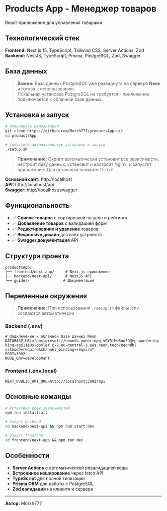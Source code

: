 # Products App - Менеджер товаров

React-приложение для управления товарами 

## Технологический стек

**Frontend:** Next.js 15, TypeScript, Tailwind CSS, Server Actions, Zod  
**Backend:** NestJS, TypeScript, Prisma, PostgreSQL, Zod, Swagger

## База данных

> **Важно:** База данных PostgreSQL уже развернута на сервере **Neon** и готова к использованию.  
> Локальная установка PostgreSQL не требуется - приложение подключается к облачной базе данных.

## Установка и запуск

```bash
# Клонируйте репозиторий
git clone https://github.com/Morzh777/productsApp.git
cd productsApp

# Запустите автоматическую установку и запуск
./setup.sh
```

> **Примечание:** Скрипт автоматически установит все зависимости, настроит базу данных, установит и настроит Nginx, и запустит приложение. Для остановки нажмите `Ctrl+C`.

**Основной сайт:** http://localhost  
**API:** http://localhost/api  
**Swagger:** http://localhost/swagger

## Функциональность

- ✅ **Список товаров** с сортировкой по цене и рейтингу
- ✅ **Добавление товаров** с валидацией форм
- ✅ **Редактирование и удаление** товаров
- ✅ **Responsive дизайн** для всех устройств
- ✅ **Swagger документация** API

## Структура проекта

```
productsApp/
├── frontend/next-app/     # Next.js приложение
├── backend/nest-api/      # NestJS API
└── guides/               # Документация
```

## Переменные окружения

> **Примечание:** При использовании `./setup.sh` файлы .env создаются автоматически

### Backend (.env)
```env
# Подключение к облачной базе данных Neon
DATABASE_URL="postgresql://neondb_owner:npg_vGY5fHwSoqZ9@ep-wandering-king-agz11e0s-pooler.c-2.eu-central-1.aws.neon.tech/neondb?sslmode=require&channel_binding=require"
PORT=3002
NODE_ENV=development
```

### Frontend (.env.local)
```env
NEXT_PUBLIC_API_URL=http://localhost:3002/api
```

## Основные команды

```bash
# Установка всех зависимостей
npm run install:all

# Запуск backend
cd backend/nest-api && npm run start:dev

# Запуск frontend  
cd frontend/next-app && npm run dev
```

## Особенности

- **Server Actions** с автоматической ревалидацией кеша
- **Встроенное кеширование** через fetch API
- **TypeScript** для полной типизации
- **Prisma ORM** для работы с PostgreSQL
- **Zod валидация** на клиенте и сервере

---

**Автор:** Morzh777